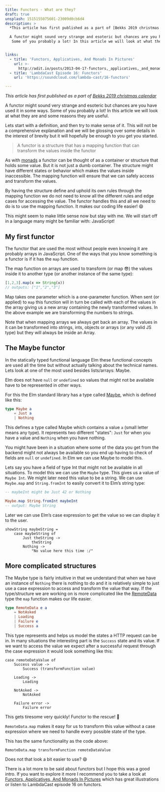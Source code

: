 ```yaml
---
title: Functors - What are they?
draft: true
unsplash: 1515155075601-23009d0cb6d4
description: >
  *This article has first published as a part of [Bekks 2019 christmas calendar](https://www.bekk.christmas/post/2020/8/functors-redux)*.

  A functor might sound very strange and esoteric but chances are you have used it in some ways. 
   Some of you probably a lot! In this article we will look at what they are and some reasons they are useful.


links:
  - title: 'Functors, Applicatives, And Monads In Pictures'
    url: >-
      http://adit.io/posts/2013-04-17-functors,_applicatives,_and_monads_in_pictures.html
  - title: 'LambdaCast Episode 16: Functors'
    url: 'https://soundcloud.com/lambda-cast/16-functors'

---
```


*This article has first published as a part of [Bekks 2019 christmas calendar](https://www.bekk.christmas/post/2020/8/functors-redux)*

A functor might sound very strange and esoteric but chances are you have used it in some ways. 
Some of you probably a lot! In this article we will look at what they are and some reasons they are useful.

Lets start with a definition, and then try to make sense of it. This will not be a comprehensive explanation and we will be glossing over some details in the interest of brevity but it will hopefully be enough to you get you started.

> A functor is a structure that has a mapping function that can transform the values inside the functor

As with [monads](https://functional.christmas/2019/5) a functor can be thought of as a container or structure that holds some value. But it is not just a dumb container. The structure might have different states or behavior which makes the values inside inaccessible. The mapping function will ensure that we can safely access and transform the values.

By having the structure define and uphold its own rules through the mapping function we do not need to know all the different rules and edge cases for accessing the value. The functor handles this and all we need to do is to use the mapping function. It makes our coding life easier! 😄

This might seem to make little sense now but stay with me. We will start off in a language many might be familiar with: JavaScript!

## My first functor

The functor that are used the most without people even knowing it are probably arrays in JavaScript. One of the ways that you know something is a functor is if it has the `map` function.

The map function on arrays are used to transform (or map 😎) the values inside 
it to another type (or another instance of the same type):

```javascript
[1,2,3].map(x => String(x))
// outputs: ["1","2","3"]
```

Map takes one parameter which is a one-parameter function. When sent (or applied) to `map` this function will in turn be called with each of the values in the array giving us a new array containing the newly transformed values. In the above example we are transforming the numbers to strings.

Note that when mapping arrays we always get back an array. The values in it can be transformed into strings, ints, objects or arrays (or any valid JS type) but they will always be inside an Array.

## The Maybe functor

In the statically typed functional language Elm these functional concepts are used all the time but without actually talking about the technical names. Lets look at one of the most used besides lists/arrays: Maybe.

Elm does not have `null` or `undefined` so values that might not be available have to be represented in other ways.

For this the Elm standard library has a type called [Maybe](https://package.elm-lang.org/packages/elm/core/latest/Maybe), which is defined like this:

```elm
type Maybe a
    = Just a
    | Nothing
```

This defines a type called Maybe which contains a value `a` (small letter means any type). It represents two different "states": `Just` for when you have a value and `Nothing` when you have nothing. 

You might have been in a situation where some of the data you get from the backend might not always be available so you end up having to check of fields are `null` or `undefined`. In Elm we can use Maybe to model this.

Lets say you have a field of type Int that might not be available in all situations. To model this we can use the `Maybe` type. This gives us a value of `Maybe Int`. We might later need this value to be a string. We can use `Maybe.map` and `String.fromInt` to easily convert it to Elm’s string type:

```elm
-- maybeInt might be Just 42 or Nothing

Maybe.map String.fromInt maybeInt
-- output: Maybe String
```
Later we can use Elm’s case expression to get the value so we can display it to the user.

```
showString maybeString =
    case maybeString of 
        Just theString ->
            theString
        Nothing ->
            "No value here this time :/"
```


## More complicated structures

The Maybe type is fairly intuitive in that we understand that when we have an instance of `Nothing` there is nothing to do and it is relatively simple to just use a case expression to access and transform the value that way. If the type/structure we are working on is more complicated like the [RemoteData](https://package.elm-lang.org/packages/krisajenkins/remotedata/latest/RemoteData#RemoteData) type the `map` function makes our life easier.

```elm
type RemoteData e a
    = NotAsked
    | Loading
    | Failure e
    | Success a
```

This type represents and helps us model the states a HTTP request can be in. In many situations the interesting part is the `Success` state and its value. 
If we want to access the value we expect after a successful request through the case expression it would look something like this:

```
case remoteDataValue of
    Success value ->
        Success (transformFunction value)

    Loading ->
        Loading

    NotAsked ->
        NotAsked

    Failure error ->
        Failure error
```

This gets tiresome very quickly! Functor to the rescue! 🎉  

`RemoteData.map` makes it easy for us to transform this value without a case expression where we need to handle every possible state of the type.

This has the same functionality as the code above:

```
RemoteData.map transformFunction remoteDataValue
```

Does not that look a bit easier to use? 😄

There is a lot more to be said about functors but I hope this was a good intro. If you want to explore it more I recommend you to take a look at [Functors, Applicatives, And Monads In Pictures](http://adit.io/posts/2013-04-17-functors,_applicatives,_and_monads_in_pictures.html) which has great illustrations or listen to LambdaCast episode 16 on functors.
